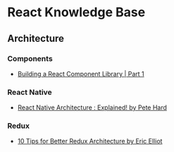 # React Knowledge Base

## Architecture

### Components
* [Building a React Component Library | Part 1](https://hackernoon.com/building-a-react-component-library-part-1-d8a1e248fe6c)

### React Native
* [React Native Architecture : Explained! by Pete Hard](https://www.logicroom.co/react-native-architecture-explained/)

### Redux
* [10 Tips for Better Redux Architecture by Eric Elliot](https://medium.com/javascript-scene/10-tips-for-better-redux-architecture-69250425af44)
